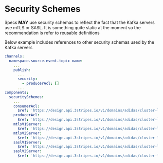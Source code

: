 # Security Schemes

Specs **MAY** use security schemas to reflect the fact that the Kafka servers use mTLS or SASL. It is something quite static at the moment so the recommendation is refer to reusable definitions

Below example includes references to other security schemas used by the Kafka servers

```yaml
channels:
  namespace.source.event.topic-name:
    ...
    publish:
      ...
      security:
        - producerAcl: []
      ...
components:
  securitySchemes:
    ...
    consumerAcl:
      $ref: 'https://design.api.3stripes.io/v1/domains/adidas/cluster-landscape/1.0.0#/components/securitySchemes/consumerAcl'
    producerAcl:
      $ref: 'https://design.api.3stripes.io/v1/domains/adidas/cluster-landscape/1.0.0#/components/securitySchemes/producerAcl'
    mtlsV1Server:
      $ref: 'https://design.api.3stripes.io/v1/domains/adidas/cluster-landscape/1.0.0#/components/securitySchemes/mtlsV1Server'
    mtlsV2Server:
      $ref: 'https://design.api.3stripes.io/v1/domains/adidas/cluster-landscape/1.0.0#/components/securitySchemes/mtlsV2Server'
    saslV1Server:
      $ref: 'https://design.api.3stripes.io/v1/domains/adidas/cluster-landscape/1.0.0#/components/securitySchemes/saslV1Server'
    saslV2Server:
      $ref: 'https://design.api.3stripes.io/v1/domains/adidas/cluster-landscape/1.0.0#/components/securitySchemes/saslV2Server'
```
